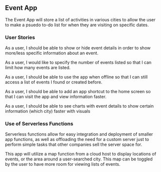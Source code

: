 ## Event App

The Event App will store a list of activities in various cities to allow the user to make a psuedo to-do list for when they are visiting on specific dates.

### User Stories

As a user, I should be able to show or hide event details in order to show more/less specific information about an event.

As a user, I would like to specify the number of events listed so that I can limit how many events are listed.

As a user, I should be able to use the app when offline so that I can still access a list of events I found or created before.

As a user, I should be able to add an app shortcut to the home screen so that I can visit the app and view information faster.

As a user, I should be able to see charts with event details to show certain information (which city) faster with visuals

### Use of Serverless Functions

Serverless functions allow for easy integration and deployment of smaller app functions, as well as offloading the need for a custom server just to perform simple tasks that other companies sell the server space for.

This app will utilize a map function from a cloud host to display locations of events, or the area around a user-searched city. This map can be toggled by the user to have more room for viewing lists of events.

